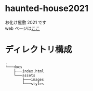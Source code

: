# haunted-house2021

お化け屋敷 2021 です  
web ページは[ここ](https://tct-fes.github.io/haunted-house2021/)

# ディレクトリ構成

```
.
└───docs
    ├───index.html
    └───assets
        ├───images
        └───styles
```

